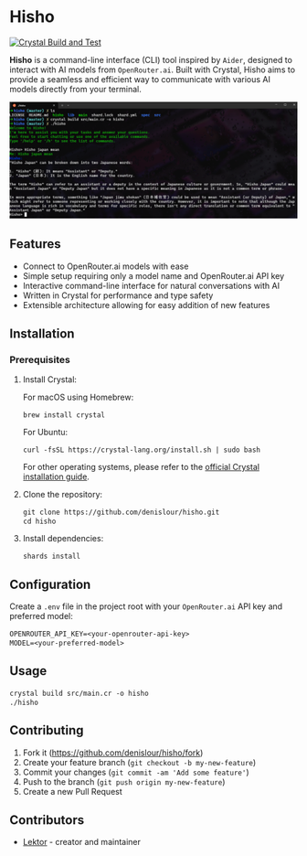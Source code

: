 # Hisho

[![Crystal Build and Test](https://github.com/denislour/hisho/actions/workflows/crystal.yml/badge.svg)](https://github.com/denislour/hisho/actions/workflows/crystal.yml)

**Hisho** is a command-line interface (CLI) tool inspired by `Aider`, designed to interact with AI models from `OpenRouter.ai`. Built with Crystal, Hisho aims to provide a seamless and efficient way to communicate with various AI models directly from your terminal.

![Hisho Demo](img/hisho.png)

## Features

- Connect to OpenRouter.ai models with ease
- Simple setup requiring only a model name and OpenRouter.ai API key
- Interactive command-line interface for natural conversations with AI
- Written in Crystal for performance and type safety
- Extensible architecture allowing for easy addition of new features

## Installation

### Prerequisites

1. Install Crystal:

   For macOS using Homebrew:

   ```
   brew install crystal
   ```

   For Ubuntu:

   ```
   curl -fsSL https://crystal-lang.org/install.sh | sudo bash
   ```

   For other operating systems, please refer to the [official Crystal installation guide](https://crystal-lang.org/install/).

2. Clone the repository:

   ```
   git clone https://github.com/denislour/hisho.git
   cd hisho
   ```

3. Install dependencies:
   ```
   shards install
   ```

## Configuration

Create a `.env` file in the project root with your `OpenRouter.ai` API key and preferred model:

```
OPENROUTER_API_KEY=<your-openrouter-api-key>
MODEL=<your-preferred-model>
```

## Usage

```
crystal build src/main.cr -o hisho
./hisho
```

## Contributing

1. Fork it (<https://github.com/denislour/hisho/fork>)
2. Create your feature branch (`git checkout -b my-new-feature`)
3. Commit your changes (`git commit -am 'Add some feature'`)
4. Push to the branch (`git push origin my-new-feature`)
5. Create a new Pull Request

## Contributors

- [Lektor](https://github.com/your-github-user) - creator and maintainer
